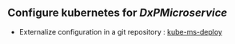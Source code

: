 ## Configure kubernetes for *DxPMicroservice*

- Externalize configuration in a git repository : [kube-ms-deploy](https://innersource.soprasteria.com/bankway-dxp-install/kube-ms-deploy)
